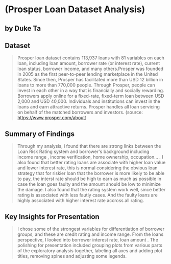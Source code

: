 # (Prosper Loan Dataset Analysis)
## by Duke Ta


## Dataset

> Prosper loan dataset contains 113,937 loans with 81 variables on each loan, including loan amount, borrower rate (or interest rate), current loan status, borrower income, and many others.Prosper was founded in 2005 as the first peer-to-peer lending marketplace in the United States. Since then, Prosper has facilitated more than USD 12 billion in loans to more than 770,000 people. Through Prosper, people can invest in each other in a way that is financially and socially rewarding. Borrowers apply online for a fixed-rate, fixed-term loan between USD 2,000 and USD 40,000. Individuals and institutions can invest in the loans and earn attractive returns. Prosper handles all loan servicing on behalf of the matched borrowers and investors. (source: https://www.prosper.com/about)

## Summary of Findings

> Through my analysis, i found that there are strong links between the Loan Risk Rating system and borrower's background including income range , income verification, home ownership, occupation... . I also found that better rating loans are associate with higher loan value and lower interest rate, this is normal considering the obvious loan strategy that for riskier loan that the borrower is more likely to be able to pay, the interst rate should be high to earn as much as possible in case the loan goes faulty and the amount should be low to minimize the damage. I also found that the rating system work well, since better rating is associated with less fautly cases. And the faulty loans are highly associated with higher interest rate accross all rating.


## Key Insights for Presentation

> I chose some of the strongest variables for differentiation of borrower groups, and these are credit rating and income range.
From the loans perspective, I looked into borrower interest rate, loan amount .
The polishing for presentation included grouping plots from various parts of the exploratory analysis together, labeling all axes and adding plot titles, removing spines and adjusting some legends.
